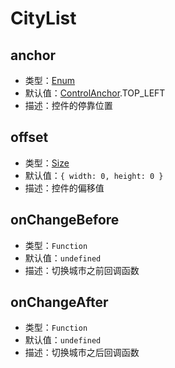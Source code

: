 # CityList

## anchor
* 类型：[Enum](/guide/constants.html#controlanchor)
* 默认值：[ControlAnchor](/guide/constants.html#controlanchor).TOP_LEFT
* 描述：控件的停靠位置

## offset
* 类型：[Size](/api/#size)
* 默认值：`{ width: 0, height: 0 }`
* 描述：控件的偏移值

## onChangeBefore
* 类型：`Function`
* 默认值：`undefined`
* 描述：切换城市之前回调函数

## onChangeAfter
* 类型：`Function`
* 默认值：`undefined`
* 描述：切换城市之后回调函数
